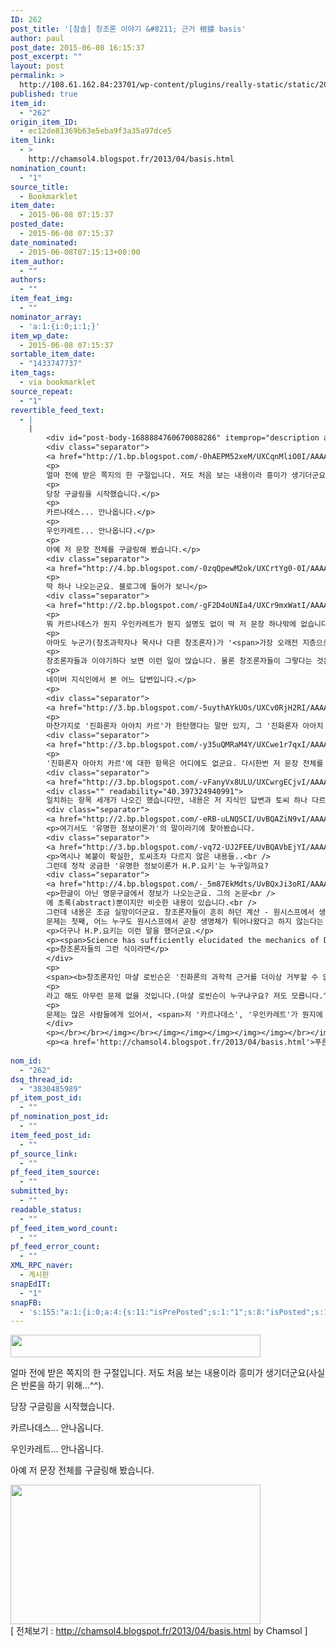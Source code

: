 ```yaml
---
ID: 262
post_title: '[참솔] 창조론 이야기 &#8211; 근거 根據 basis'
author: paul
post_date: 2015-06-08 16:15:37
post_excerpt: ""
layout: post
permalink: >
  http://108.61.162.84:23701/wp-content/plugins/really-static/static/2015/06/%ec%b0%b8%ec%86%94-%ec%b0%bd%ec%a1%b0%eb%a1%a0-%ec%9d%b4%ec%95%bc%ea%b8%b0-%ea%b7%bc%ea%b1%b0-%e6%a0%b9%e6%93%9a-basis/
published: true
item_id:
  - "262"
origin_item_ID:
  - ec12de81369b63e5eba9f3a35a97dce5
item_link:
  - >
    http://chamsol4.blogspot.fr/2013/04/basis.html
nomination_count:
  - "1"
source_title:
  - Bookmarklet
item_date:
  - 2015-06-08 07:15:37
posted_date:
  - 2015-06-08 07:15:37
date_nominated:
  - 2015-06-08T07:15:13+00:00
item_author:
  - ""
authors:
  - ""
item_feat_img:
  - ""
nominator_array:
  - 'a:1:{i:0;i:1;}'
item_wp_date:
  - 2015-06-08 07:15:37
sortable_item_date:
  - "1433747737"
item_tags:
  - via bookmarklet
source_repeat:
  - "1"
revertible_feed_text:
  - |
    |
        <div id="post-body-1688884760670088286" itemprop="description articleBody" readability="118.31000411692">
        <div class="separator">
        <a href="http://1.bp.blogspot.com/-0hAEPM52xeM/UXCqnMliO0I/AAAAAAAAAbs/i-XVvR7EEQE/s1600/Kar.PNG" imageanchor="1"><img border="0" src="http://1.bp.blogspot.com/-0hAEPM52xeM/UXCqnMliO0I/AAAAAAAAAbs/i-XVvR7EEQE/s400/Kar.PNG" height="36" width="400"/></a></div>
        <p>
        얼마 전에 받은 쪽지의 한 구절입니다. 저도 처음 보는 내용이라 흥미가 생기더군요(사실은 반론을 하기 위해...^^).</p>
        <p>
        당장 구글링을 시작했습니다.</p>
        <p>
        카르나데스... 안나옵니다.</p>
        <p>
        우인카레트... 안나옵니다.</p>
        <p>
        아예 저 문장 전체를 구글링해 봤습니다.</p>
        <div class="separator">
        <a href="http://4.bp.blogspot.com/-0zqQpewM2ok/UXCrtYg0-0I/AAAAAAAAAb0/MkZCJPvqiyY/s1600/GoogleKar.PNG" imageanchor="1"><img border="0" src="http://4.bp.blogspot.com/-0zqQpewM2ok/UXCrtYg0-0I/AAAAAAAAAb0/MkZCJPvqiyY/s400/GoogleKar.PNG" height="223" width="400"/></a></div>
        <p>
        딱 하나 나오는군요. 블로그에 들어가 보니</p>
        <div class="separator">
        <a href="http://2.bp.blogspot.com/-gF2D4oUNIa4/UXCr9mxWatI/AAAAAAAAAb8/EJSjpJ-YuvU/s1600/BlogKar.PNG" imageanchor="1"><img border="0" src="http://2.bp.blogspot.com/-gF2D4oUNIa4/UXCr9mxWatI/AAAAAAAAAb8/EJSjpJ-YuvU/s400/BlogKar.PNG" height="177" width="400"/></a></div>
        <p>
        뭐 카르나데스가 뭔지 우인카레트가 뭔지 설명도 없이 딱 저 문장 하나밖에 없습니다. 보낸 사람에게도 물어봤지만 결국 설명을 못하더군요.</p>
        <p>
        아마도 누군가(창조과학자나 목사나 다른 창조론자)가 '<span>가장 오래전 지층으로 여겨지는 하부의 "카르데나스 현무암층"의 연대가 가장 최근 지층에 해당하는 상부의 "우인카레트 고원 현무암층" 보다 젊다는 측정결과가 나왔다</span>'라고 하자 그 근거를 조사할 생각은 전혀 하지 않고 달달 외웠던 것 같습니다.</p>
        <p>
        창조론자들과 이야기하다 보면 이런 일이 많습니다. 물론 창조론자들이 그렇다는 것은 알고 있습니다만, 많아도 너~~무 많습니다.^^; 나름대로 근거를 대고는 있는 것 같은데, 막상 파고 들어가다 보면 자기들끼리 서로 근거를 대고 있는 것들 말입니다.</p>
        <p>
        네이버 지식인에서 본 어느 답변입니다.</p>
        <p>
        <div class="separator">
        <a href="http://3.bp.blogspot.com/-5uythAYkUOs/UXCv0RjH2RI/AAAAAAAAAcE/8xcwoJPWmZM/s1600/AAch.PNG" imageanchor="1"><img border="0" src="http://3.bp.blogspot.com/-5uythAYkUOs/UXCv0RjH2RI/AAAAAAAAAcE/8xcwoJPWmZM/s400/AAch.PNG" height="82" width="400"/></a></div>
        <p>
        마찬가지로 '진화론자 아아치 카르'가 한탄했다는 말만 있지, 그 '진화론자 아아치 카르'가 누구인지에 대한 설명은 전혀 없군요. 다시한번 구글링...</p>
        <div class="separator">
        <a href="http://3.bp.blogspot.com/-y35uQMRaM4Y/UXCwe1r7qxI/AAAAAAAAAcM/OpaWKYIhqnU/s1600/GoogleA.PNG" imageanchor="1"><img border="0" src="http://3.bp.blogspot.com/-y35uQMRaM4Y/UXCwe1r7qxI/AAAAAAAAAcM/OpaWKYIhqnU/s400/GoogleA.PNG" height="393" width="400"/></a></div>
        <p>
        '진화론자 아아치 카르'에 대한 항목은 어디에도 없군요. 다시한번 저 문장 전체를 넣어보겠습니다.</p>
        <div class="separator">
        <a href="http://3.bp.blogspot.com/-vFanyVx8ULU/UXCwrgECjvI/AAAAAAAAAcU/oQ4qmohxZns/s1600/GoogleAach.PNG" imageanchor="1"><img border="0" src="http://3.bp.blogspot.com/-vFanyVx8ULU/UXCwrgECjvI/AAAAAAAAAcU/oQ4qmohxZns/s320/GoogleAach.PNG" height="310" width="320"/></a></div>
        <div class="" readability="40.397324940991">
        일치하는 항목 세개가 나오긴 했습니다만, 내용은 저 지식인 답변과 토씨 하나 다르지 않은 복사본이더군요. 정작 궁금한 내용인 '진화론자 아아치 카르'가 누구인지에 대한 설명은 어디에도 없었습니다.
        <div class="separator">
        <a href="http://2.bp.blogspot.com/-eRB-uLNQSCI/UvBQAZiN9vI/AAAAAAAAAhc/i6AiQH_ADy0/s1600/yoki3.PNG" imageanchor="1"><img border="0" src="http://2.bp.blogspot.com/-eRB-uLNQSCI/UvBQAZiN9vI/AAAAAAAAAhc/i6AiQH_ADy0/s1600/yoki3.PNG" height="168" width="400"/></a></div>
        <p>여기서도 '유명한 정보이론가'의 말이라기에 찾아봤습니다.
        <div class="separator">
        <a href="http://3.bp.blogspot.com/-vq72-UJ2FEE/UvBQAVbEjYI/AAAAAAAAAhg/k675d4JVRt0/s1600/yoki.PNG" imageanchor="1"><img border="0" src="http://3.bp.blogspot.com/-vq72-UJ2FEE/UvBQAVbEjYI/AAAAAAAAAhg/k675d4JVRt0/s1600/yoki.PNG" height="640" width="411"/></a></div>
        <p>역시나 복붙이 확실한, 토씨조차 다르지 않은 내용들..<br />
        그런데 정작 궁금한 '유명한 정보이론가 H.P.요키'는 누구일까요?
        <div class="separator">
        <a href="http://4.bp.blogspot.com/-_5m87EkMdts/UvBQxJi3oRI/AAAAAAAAAhs/Mgt6Lje3SvY/s1600/yoki2.PNG" imageanchor="1"><img border="0" src="http://4.bp.blogspot.com/-_5m87EkMdts/UvBQxJi3oRI/AAAAAAAAAhs/Mgt6Lje3SvY/s1600/yoki2.PNG" height="640" width="347"/></a></div>
        <p>한글이 아닌 영문구글에서 정보가 나오는군요. 그의 논문<br />
        에 초록(abstract)뿐이지만 비슷한 내용이 있습니다.<br />
        그런데 내용은 조금 실망이더군요. 창조론자들이 흔히 하던 계산 - 원시스프에서 생명체가 튀어나올 확률을 계산한 것 뿐으로 '원시스프에서 생명체가 나타나기에는 10<sup>9</sup>년(10억년)은 너무 짧다'입니다.<br />
        문제는 첫째, 어느 누구도 원시스프에서 곧장 생명체가 튀어나왔다고 하지 않는다는 점(그 실험은 단지 '무기물로부터도 생명의 기본인 복잡한 유기물이 합성될 수 있다'이지 '생명이 나온다'가 아닙니다. 지금은 자기복제분자에 의한 화학진화로 설명하고 있습니다.), 그리고 생명탄생이론이 단지 원시스프이론만 있는 것이 아니라는 점입니다. RNA월드라든지 열수공이론 등 상당히 많은 생명탄생에 대한 이론이 있습니다. 그들 중 원시스프이론 하나에 대한 반론을 가지고 생명탄생이론 전체에 대한 딴지를 거는 것은 별로 논리적인 태도가 아니죠. 마치 '<span>필트다운인은 위조로 판명되었어. 그러니 모든 화석은 위조야!</span>'라고 소리치는 것처럼 말입니다.
        <p>더구나 H.P.요키는 이런 말을 했더군요.</p>
        <p><span>Science has sufficiently elucidated the mechanics of Darwin’s theory of evolution that now the scientific nomenclature should be changed to Darwin’s LAWS of evolution and the origin of species<br />과학은 '다윈의 진화론'을 이제는 '다윈의 진화와 종의 기원의 <b>법칙</b>'으로 이름을 바꿀 수 있을 만큼 다윈의 진화론의 메커니즘에 대해 충분히 해명했다.</span><br />출처 : <a href="http://aconservativelesbian.com/2010/01/01/hubert-p-yockey-says-its-time-for-science-to-change-its-nomenclature-to-darwins-laws-of-evolution-rather-than-darwins-theory-of-evolution/">http://aconservativelesbian.com/2010/01/01/hubert-p-yockey-says-its-time-for-science-to-change-its-nomenclature-to-darwins-laws-of-evolution-rather-than-darwins-theory-of-evolution/</a></p>
        <p>창조론자들의 그런 식이라면</p>
        </div>
        <p>
        <span><b>창조론자인 마샬 로빈슨은 '진화론의 과학적 근거를 더이상 거부할 수 없다'고 낙담했다</b></span></p>
        <p>
        라고 해도 아무런 문제 없을 것입니다.(마샬 로빈슨이 누구냐구요? 저도 모릅니다.^^)</p>
        <p>
        문제는 많은 사람들에게 있어서, <span>저 '카르나데스', '우인카레트'가 뭔지에 대한 의문</span>보다는 <span>진화론이 잘못된 것이라는 인식</span>이 앞선다는 것입니다. <span>'아아치 카르'가 누군지에 대한 의문</span>보다는 <span>진화론자도 진화론을 모른다는 인식</span>이 앞선다는 것이죠. 그리고 그것이 바로 창조론자들이 노리는 점입니다.</p>
        </div>
        <p></br></br></img></br></img></img></img></img></img></br></img></img></img>
        <p><a href='http://chamsol4.blogspot.fr/2013/04/basis.html'>푸른 소나무숲 - 꿈을 꾸되 늘 깨어 있으라: 창조론 이야기 - 근거 根據 basis</a>.</p>
        
nom_id:
  - "262"
dsq_thread_id:
  - "3830485989"
pf_item_post_id:
  - ""
pf_nomination_post_id:
  - ""
item_feed_post_id:
  - ""
pf_source_link:
  - ""
pf_feed_item_source:
  - ""
submitted_by:
  - ""
readable_status:
  - ""
pf_feed_item_word_count:
  - ""
pf_feed_error_count:
  - ""
XML_RPC_naver:
  - 게시판
snapEdIT:
  - "1"
snapFB:
  - 's:155:"a:1:{i:0;a:4:{s:11:"isPrePosted";s:1:"1";s:8:"isPosted";s:1:"1";s:4:"pgID";s:31:"794323357332113_796410840456698";s:5:"pDate";s:19:"2015-06-09 13:41:44";}}";'
---
```

<div id="post-body-1688884760670088286">
<div class="separator"><a href="http://1.bp.blogspot.com/-0hAEPM52xeM/UXCqnMliO0I/AAAAAAAAAbs/i-XVvR7EEQE/s1600/Kar.PNG"><img src="http://1.bp.blogspot.com/-0hAEPM52xeM/UXCqnMliO0I/AAAAAAAAAbs/i-XVvR7EEQE/s400/Kar.PNG" alt="" width="400" height="36" border="0" /></a></div>
<p>얼마 전에 받은 쪽지의 한 구절입니다. 저도 처음 보는 내용이라 흥미가 생기더군요(사실은 반론을 하기 위해…^^).</p>
<p>당장 구글링을 시작했습니다.</p>
<p>카르나데스… 안나옵니다.</p>
<p>우인카레트… 안나옵니다.</p>
<p>아예 저 문장 전체를 구글링해 봤습니다.</p>
<div class="separator"><a href="http://4.bp.blogspot.com/-0zqQpewM2ok/UXCrtYg0-0I/AAAAAAAAAb0/MkZCJPvqiyY/s1600/GoogleKar.PNG"><img src="http://4.bp.blogspot.com/-0zqQpewM2ok/UXCrtYg0-0I/AAAAAAAAAb0/MkZCJPvqiyY/s400/GoogleKar.PNG" alt="" width="400" height="223" border="0" /></a></div>
</div>
<div class="separator"></div>
<div class="separator"></div>
<div class="separator">[ 전체보기 : <a href="http://chamsol4.blogspot.fr/2013/04/basis.html">http://chamsol4.blogspot.fr/2013/04/basis.html</a> by Chamsol ]</div>
